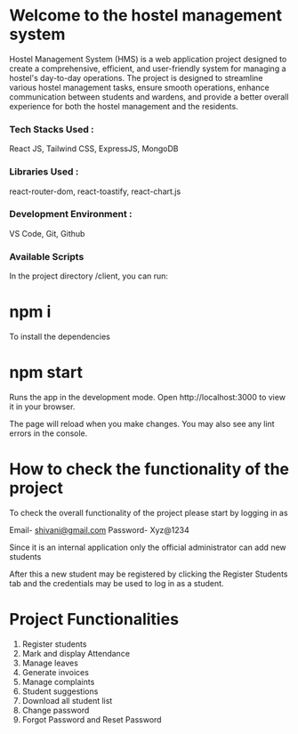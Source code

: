 # Welcome to the hostel management system

Hostel Management System (HMS) is a web application project designed to create a comprehensive, efficient, and user-friendly system for managing a hostel's day-to-day operations. The project is designed to streamline various hostel management tasks, ensure smooth operations, enhance communication between students and wardens, and provide a better overall experience for both the hostel management and the residents.

### Tech Stacks Used :
React JS, Tailwind CSS, ExpressJS, MongoDB

### Libraries Used :
react-router-dom, react-toastify, react-chart.js

### Development Environment :
VS Code, Git, Github

### Available Scripts
In the project directory /client, you can run:
# npm i
To install the dependencies

# npm start
Runs the app in the development mode.
Open http://localhost:3000 to view it in your browser.

The page will reload when you make changes.
You may also see any lint errors in the console.

# How to check the functionality of the project
To check the overall functionality of the project please start by logging in as

Email- shivani@gmail.com
Password- Xyz@1234

Since it is an internal application only the official administrator can add new students

After this a new student may be registered by clicking the Register Students tab and the credentials may be used to log in as a student.


# Project Functionalities
1. Register students
2. Mark and display Attendance
3. Manage leaves
4. Generate invoices
5. Manage complaints
6. Student suggestions
7. Download all student list
8. Change password
9. Forgot Password and Reset Password
